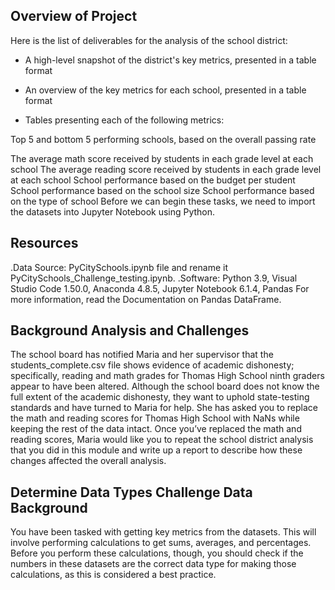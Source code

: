 ##  Overview of Project


Here is the list of deliverables for the analysis of the school district:

  - A high-level snapshot of the district's key metrics, presented in a table format
  
   - An overview of the key metrics for each school, presented in a table format
   
   - Tables presenting each of the following metrics:
   
Top 5 and bottom 5 performing schools, based on the overall passing rate

The average math score received by students in each grade level at each school
The average reading score received by students in each grade level at each school
School performance based on the budget per student
School performance based on the school size
School performance based on the type of school Before we can begin these tasks, we need to import the datasets into Jupyter Notebook using Python.
## Resources
.Data Source: PyCitySchools.ipynb file and rename it PyCitySchools_Challenge_testing.ipynb.
.Software: Python 3.9, Visual Studio Code 1.50.0, Anaconda 4.8.5, Jupyter Notebook 6.1.4, Pandas
For more information, read the Documentation on Pandas DataFrame.

##  Background Analysis and Challenges


The school board has notified Maria and her supervisor that the students_complete.csv file shows evidence of academic dishonesty; specifically, reading and math grades for Thomas High School ninth graders appear to have been altered. Although the school board does not know the full extent of the academic dishonesty, they want to uphold state-testing standards and have turned to Maria for help. She has asked you to replace the math and reading scores for Thomas High School with NaNs while keeping the rest of the data intact. Once you’ve replaced the math and reading scores, Maria would like you to repeat the school district analysis that you did in this module and write up a report to describe how these changes affected the overall analysis.

## Determine Data Types Challenge Data Background
You have been tasked with getting key metrics from the datasets. This will involve performing calculations to get sums, averages, and percentages. Before you perform these calculations, though, you should check if the numbers in these datasets are the correct data type for making those calculations, as this is considered a best practice.
